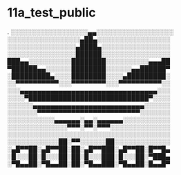 # 11a_test_public
.
░░░░░░░░░░░░░░░░░░▄▄░░░░░░░░░░░░░░░░░░
░░░░░░░░░░░░░░░░░▄██▄░░░░░░░░░░░░░░░░░
░░░░░░░░░░░░░░░░▄████▄░░░░░░░░░░░░░░░░
░░░░░░░░░░░░░░░░██████░░░░░░░░░░░░░░░░
███▄▄░░░░░░░░░░████████░░░░░░░░░░▄▄▄██
▀██████▄▄░░░░░░████████░░░░░░▄▄██████▀
░█████████▄░░░░████████░░░░▄█████████░
░░▀▀▀▀▀▀▀▀▀▀░░░▀▀▀▀▀▀▀▀░░░▀▀▀▀▀▀▀▀▀▀░░
░░░▄▄▄▄▄▄▄▄▄▄▄▄▄▄▄▄▄▄▄▄▄▄▄▄▄▄▄▄▄▄▄▄░░░
░░░░▀████████████████████████████▀░░░░
░░░░░░▄▄▄▄▄▄▄▄▄▄▄▄▄▄▄▄▄▄▄▄▄▄▄▄▄▄░░░░░░
░░░░░░░▀▀▀▀▀▀▀▀▀▀▀▀▀▀▀▀▀▀▀▀▀▀▀▀░░░░░░░
░░░░░░░░░░░▄▄▄▄▄▄░▄▄░▄▄▄▄▄▄░░░░░░░░░░░
░░░░░░░░░░░░░░▀▀▀░▀▀░▀▀▀░░░░░░░░░░░░░░
░░░░░░░░░░░░░░░░░░░░░░░░░░░░░░░░░░░░░░
░░░░░░░░░░░░██░▀▀░░░░░░██░░░░░░░░░░░░░
░▄█▀▀██░▄█▀▀██░██░▄█▀▀███░▄█▀▀██░█▀▀█▄
░█░░░██░█░░░██░██░█░░░███░█░░░██░▀███▄
░▀█▄▄██░▀█▄▄██░██░▀█▄▄███░▀█▄▄██░█▄▄█▀
